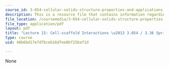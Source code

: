 ```yaml
---
course_id: 3-054-cellular-solids-structure-properties-and-applications-spring-2015
description: This is a resource file that contains information regarding lecture 15.
file_location: /coursemedia/3-054-cellular-solids-structure-properties-and-applications-spring-2015/48b6bd17efd7bceb16d7ee0bf25baf1d_MIT3_054S15_L15_Cell_trans.pdf
file_type: application/pdf
layout: pdf
title: "Lecture 15: Cell-scaffold Interactions \u2013 3.054 / 3.36 Spring 2015"
type: course
uid: 48b6bd17efd7bceb16d7ee0bf25baf1d

---
```

None